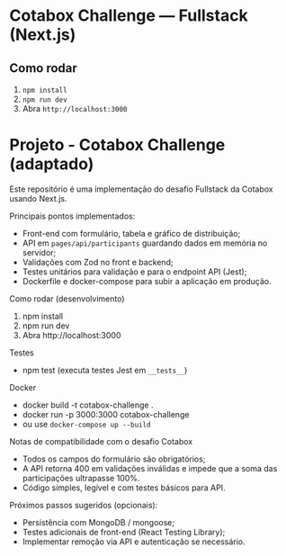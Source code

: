 # Cotabox Challenge — Fullstack (Next.js)


## Como rodar
1. `npm install`
2. `npm run dev`
3. Abra `http://localhost:3000`


# Projeto - Cotabox Challenge (adaptado)

Este repositório é uma implementação do desafio Fullstack da Cotabox usando Next.js.

Principais pontos implementados:
- Front-end com formulário, tabela e gráfico de distribuição;
- API em `pages/api/participants` guardando dados em memória no servidor;
- Validações com Zod no front e backend;
- Testes unitários para validação e para o endpoint API (Jest);
- Dockerfile e docker-compose para subir a aplicação em produção.

Como rodar (desenvolvimento)
1. npm install
2. npm run dev
3. Abra http://localhost:3000

Testes
- npm test  (executa testes Jest em `__tests__`)

Docker
- docker build -t cotabox-challenge .
- docker run -p 3000:3000 cotabox-challenge
- ou use `docker-compose up --build`

Notas de compatibilidade com o desafio Cotabox
- Todos os campos do formulário são obrigatórios;
- A API retorna 400 em validações inválidas e impede que a soma das participações ultrapasse 100%.
- Código simples, legível e com testes básicos para API.

Próximos passos sugeridos (opcionais):
- Persistência com MongoDB / mongoose;
- Testes adicionais de front-end (React Testing Library);
- Implementar remoção via API e autenticação se necessário.
